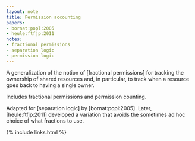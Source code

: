 ```yaml
---
layout: note
title: Permission accounting
papers:
- bornat:popl:2005
- heule:ftfjp:2011
notes:
- fractional permissions
- separation logic
- permission logic
---
```


A generalization of the notion of [fractional permissions]
for tracking the ownership of shared resources and, in
particular, to track when a resource goes back to having a single
owner.

Includes fractional permissions and permission counting.

Adapted for [separation logic] by [bornat:popl:2005].
Later, [heule:ftfjp:2011] developed a variation that avoids the sometimes ad hoc
choice of what fractions to use.

{% include links.html %}

